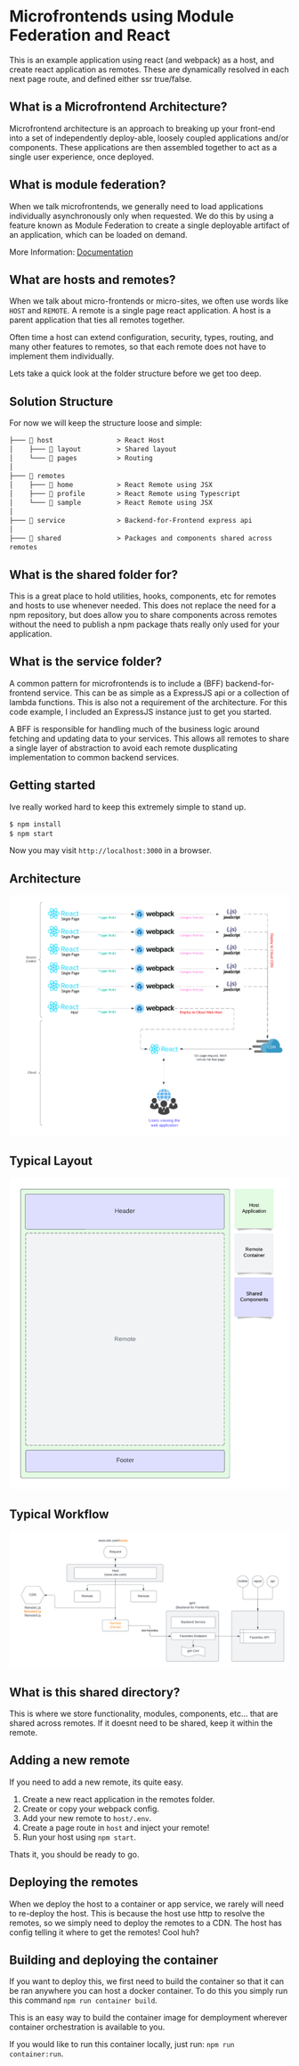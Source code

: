 # Microfrontends using Module Federation and React
This is an example application using react (and webpack) as a host, and create react application as remotes. These are dynamically resolved in each next page route, and defined either ssr true/false.


## What is a Microfrontend Architecture?

Microfrontend architecture is an approach to breaking up your front-end into a set of independently deploy-able, loosely coupled applications and/or components. These applications are then assembled together to act as a single user experience, once deployed.

## What is module federation?

When we talk microfrontends, we generally need to load applications individually asynchronously only when requested. We do this by using a feature known as Module Federation to create a single deployable artifact of an application, which can be loaded on demand. 

More Information: [Documentation](https://webpack.js.org/concepts/module-federation/)

## What are hosts and remotes?

When we talk about micro-frontends or micro-sites, we often use words like `HOST` and `REMOTE`. A remote is a single page react application. A host is a parent application that ties all remotes together.

Often time a host can extend configuration, security, types, routing, and many other features to remotes, so that each remote does not have to implement them individually.

Lets take a quick look at the folder structure before we get too deep.

## Solution Structure

For now we will keep the structure loose and simple:

```
├─── 📁 host                > React Host
│    ├─── 📁 layout         > Shared layout
│    └─── 📁 pages          > Routing
│
├─── 📁 remotes
│    ├─── 📁 home           > React Remote using JSX
│    ├─── 📁 profile        > React Remote using Typescript
│    └─── 📁 sample         > React Remote using JSX
│
├─── 📁 service             > Backend-for-Frontend express api
│
├─── 📁 shared              > Packages and components shared across remotes
```

## What is the shared folder for?

This is a great place to hold utilities, hooks, components, etc for remotes and hosts to use whenever needed. This does not replace the need for a npm repository, but does allow you to share components across remotes without the need to publish a npm package thats really only used for your application.

## What is the service folder?

A common pattern for microfrontends is to include a (BFF) backend-for-frontend service. This can be as simple as a ExpressJS api or a collection of lambda functions. This is also not a requirement of the architecture. For this code example, I included an ExpressJS instance just to get you started.

A BFF is responsible for handling much of the business logic around fetching and updating data to your services. This allows all remotes to share a single layer of abstraction to avoid each remote dusplicating implementation to common backend services.


## Getting started
Ive really worked hard to keep this extremely simple to stand up.

```bash
$ npm install
$ npm start
```

Now you may visit `http://localhost:3000` in a browser.

## Architecture

![Diagram](.docs/Microfrontends.png)

## Typical Layout

![Diagram](.docs/Microfrontends_Visual.png)

## Typical Workflow

 ![Diagram](.docs/Diagram-Micro-Frontends.png)


## What is this shared directory?

This is where we store functionality, modules, components, etc... that are shared across remotes. If it doesnt need to be shared, keep it within the remote.

## Adding a new remote
If you need to add a new remote, its quite easy. 

1) Create a new react application in the remotes folder.
2) Create or copy your webpack config.
3) Add your new remote to `host/.env`.
4) Create a page route in `host` and inject your remote!
5) Run your host using `npm start`.

Thats it, you should be ready to go.

## Deploying the remotes

When we deploy the host to a container or app service, we rarely will need to re-deploy the host. This is because the host use http to resolve the remotes, so we simply need to deploy the remotes to a CDN. The host has config telling it where to get the remotes! Cool huh?

## Building and deploying the container

If you want to deploy this, we first need to build the container so that it can be ran anywhere you can host a docker container. To do this you simply run this command `npm run container build`.

This is an easy way to build the container image for demployment wherever container orchestration is available to you.

If you would like to run this container locally, just run: `npm run container:run`.
